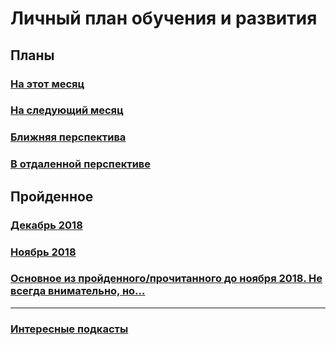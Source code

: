 # Личный план обучения и развития

## Планы
### [На этот месяц](01-2019.md)
### [На следующий месяц](02-2019.md)

### [Ближняя перспектива](some-next-mounth.md)
### [В отдаленной перспективе](someday.md)

## Пройденное
### [Декабрь 2018](12-2018.md)
### [Ноябрь 2018](11-2018.md)
### [Основное из пройденного/прочитанного до ноября 2018. Не всегда внимательно, но...](passed.md)
__________________________________
### [Интересные подкасты](podcasts.md)
